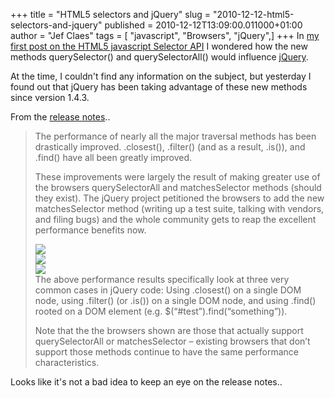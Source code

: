 +++
title = "HTML5 selectors and jQuery"
slug = "2010-12-12-html5-selectors-and-jquery"
published = 2010-12-12T13:09:00.011000+01:00
author = "Jef Claes"
tags = [ "javascript", "Browsers", "jQuery",]
+++
In [my first post on the HTML5 javascript Selector
API](http://jclaes.blogspot.com/2010/11/html5-new-in-javascript-selector-api.html)
I wondered how the new methods querySelector() and querySelectorAll()
would influence [jQuery](http://jquery.com/).  
  
At the time, I couldn't find any information on the subject, but
yesterday I found out that jQuery has been taking advantage of these new
methods since version 1.4.3.  
  
From the [release
notes](http://blog.jquery.com/2010/10/16/jquery-143-released/)..  

> The performance of nearly all the major traversal methods has been
> drastically improved. .closest(), .filter() (and as a result, .is()),
> and .find() have all been greatly improved.  
>   
> These improvements were largely the result of making greater use of
> the browsers querySelectorAll and matchesSelector methods (should they
> exist). The jQuery project petitioned the browsers to add the new
> matchesSelector method (writing up a test suite, talking with vendors,
> and filing bugs) and the whole community gets to reap the excellent
> performance benefits now.  
>   
> [![](/post/images/thumbnails/2010-12-12-html5-selectors-and-jquery-jqueryClosestResults.jpg)](/post/images/2010-12-12-html5-selectors-and-jquery-jqueryClosestResults.jpg)  
> [![](/post/images/thumbnails/2010-12-12-html5-selectors-and-jquery-jQueryFilterResult.jpg)](/post/images/2010-12-12-html5-selectors-and-jquery-jQueryFilterResult.jpg)  
> [![](/post/images/thumbnails/2010-12-12-html5-selectors-and-jquery-jqueryFindResults.jpg)](/post/images/2010-12-12-html5-selectors-and-jquery-jqueryFindResults.jpg)  
> The above performance results specifically look at three very common
> cases in jQuery code: Using .closest() on a single DOM node, using
> .filter() (or .is()) on a single DOM node, and using .find() rooted on
> a DOM element (e.g. $(“\#test”).find(“something”)).  
>   
> Note that the the browsers shown are those that actually support
> querySelectorAll or matchesSelector – existing browsers that don’t
> support those methods continue to have the same performance
> characteristics.  

  
Looks like it's not a bad idea to keep an eye on the release notes..
